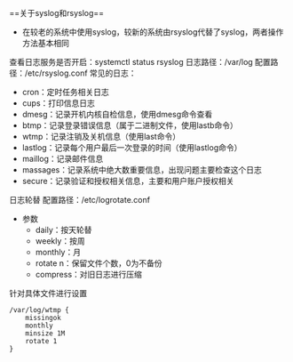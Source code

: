 ==关于syslog和rsyslog==
- 在较老的系统中使用syslog，较新的系统由rsyslog代替了syslog，两者操作方法基本相同

查看日志服务是否开启：systemctl status rsyslog
日志路径：/var/log
配置路径：/etc/rsyslog.conf
常见的日志：
- cron：定时任务相关日志
- cups：打印信息日志
- dmesg：记录开机内核自检信息，使用dmesg命令查看
- btmp：记录登录错误信息（属于二进制文件，使用lastb命令）
- wtmp：记录注销及关机信息（使用last命令）
- lastlog：记录每个用户最后一次登录的时间（使用lastlog命令）
- maillog：记录邮件信息
- massages：记录系统中绝大数重要信息，出现问题主要检查这个日志
- secure：记录验证和授权相关信息，主要和用户账户授权相关

日志轮替
配置路径：/etc/logrotate.conf
- 参数
  - daily：按天轮替
  - weekly：按周
  - monthly：月
  - rotate n：保留文件个数，0为不备份
  - compress：对旧日志进行压缩

针对具体文件进行设置
```
/var/log/wtmp {
    missingok
    monthly
    minsize 1M
    rotate 1
}
```
